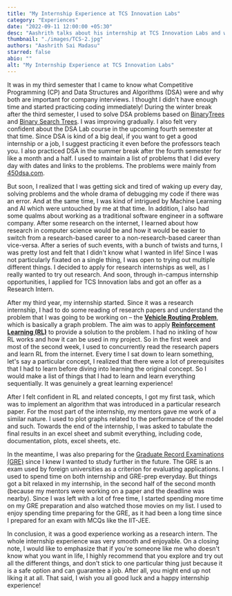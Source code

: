 ```yaml
---
title: "My Internship Experience at TCS Innovation Labs"
category: "Experiences"
date: "2022-09-11 12:00:00 +05:30"
desc: "Aashrith talks about his internship at TCS Innovation Labs and working on the Vehicle Routing Problem using Reinforcement Learning"
thumbnail: "./images/TCS-2.jpg"
authors: "Aashrith Sai Madasu"
starred: false
abio: ""
alt: "My Internship Experience at TCS Innovation Labs"
---
```


It was in my third semester that I came to know what Competitive Programming (CP) and Data Structures and Algorithms (DSA) were and why both are important for company interviews. I thought I didn't have enough time and started practicing coding immediately! During the winter break after the third semester, I used to solve DSA problems based on [Binary](https://en.wikipedia.org/wiki/Binary_tree)[Trees](https://en.wikipedia.org/wiki/Binary_tree) and [Binary Search Trees](https://en.wikipedia.org/wiki/Binary_search_tree). I was improving gradually. I also felt very confident about the DSA Lab course in the upcoming fourth semester at that time. Since DSA is kind of a big deal, if you want to get a good internship or a job, I suggest practicing it even before the professors teach you. I also practiced DSA in the summer break after the fourth semester for like a month and a half. I used to maintain a list of problems that I did every day with dates and links to the problems. The problems were mainly from [450dsa.com](https://450dsa.com/).

But soon, I realized that I was getting sick and tired of waking up every day, solving problems and the whole drama of debugging my code if there was an error. And at the same time, I was kind of intrigued by Machine Learning and AI which were untouched by me at that time. In addition, I also had some qualms about working as a traditional software engineer in a software company. After some research on the internet, I learned about how research in computer science would be and how it would be easier to switch from a research-based career to a non-research-based career than vice-versa. After a series of such events, with a bunch of twists and turns, I was pretty lost and felt that I didn't know what I wanted in life! Since I was not particularly fixated on a single thing, I was open to trying out multiple different things. I decided to apply for research internships as well, as I really wanted to try out research. And soon, through in-campus internship opportunities, I applied for TCS Innovation labs and got an offer as a Research Intern.

After my third year, my internship started. Since it was a research internship, I had to do some reading of research papers and understand the problem that I was going to be working on – the [**Vehicle Routing Problem**](https://en.wikipedia.org/wiki/Vehicle_routing_problem), which is basically a graph problem. The aim was to apply [**Reinforcement Learning (RL)**](https://en.wikipedia.org/wiki/Reinforcement_learning) to provide a solution to the problem. I had no inkling of how RL works and how it can be used in my project. So in the first week and most of the second week, I used to concurrently read the research papers and learn RL from the internet. Every time I sat down to learn something, let's say a particular concept, I realized that there were a lot of prerequisites that I had to learn before diving into learning the original concept. So I would make a list of things that I had to learn and learn everything sequentially. It was genuinely a great learning experience!

After I felt confident in RL and related concepts, I got my first task, which was to implement an algorithm that was introduced in a particular research paper. For the most part of the internship, my mentors gave me work of a similar nature. I used to plot graphs related to the performance of the model and such. Towards the end of the internship, I was asked to tabulate the final results in an excel sheet and submit everything, including code, documentation, plots, excel sheets, etc.

In the meantime, I was also preparing for the [Graduate Record Examinations (GRE)](https://en.wikipedia.org/wiki/Graduate_Record_Examinations) since I knew I wanted to study further in the future. The GRE is an exam used by foreign universities as a criterion for evaluating applications. I used to spend time on both internship and GRE-prep everyday. But things got a bit relaxed in my internship, in the second half of the second month (because my mentors were working on a paper and the deadline was nearby). Since I was left with a lot of free time, I started spending more time on my GRE preparation and also watched those movies on my list. I used to enjoy spending time preparing for the GRE, as it had been a long time since I prepared for an exam with MCQs like the IIT-JEE.

In conclusion, it was a good experience working as a research intern. The whole internship experience was very smooth and enjoyable. On a closing note, I would like to emphasize that if you're someone like me who doesn't know what you want in life, I highly recommend that you explore and try out all the different things, and don't stick to one particular thing just because it is a safe option and can guarantee a job. After all, you might end up not liking it at all. That said, I wish you all good luck and a happy internship experience!
